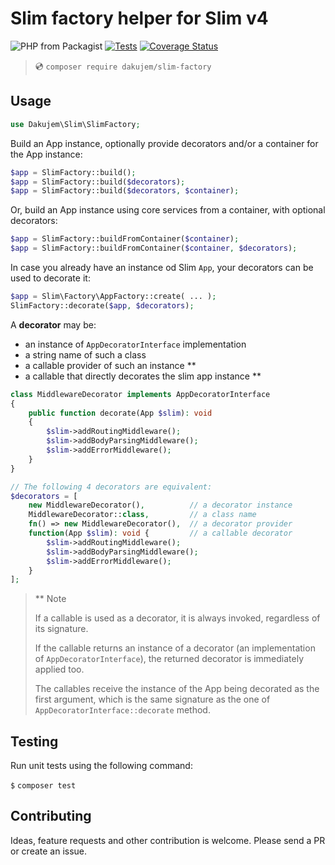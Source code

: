 # Slim factory helper for Slim v4

![PHP from Packagist](https://img.shields.io/packagist/php-v/dakujem/slim-factory)
[![Tests](https://github.com/dakujem/slim-factory/actions/workflows/php-test.yml/badge.svg)](https://github.com/dakujem/slim-factory/actions/workflows/php-test.yml)
[![Coverage Status](https://coveralls.io/repos/github/dakujem/slim-factory/badge.svg?branch=main)](https://coveralls.io/github/dakujem/slim-factory?branch=main)

<!--
[![Build Status](https://travis-ci.org/dakujem/slim-factory.svg?branch=main)](https://travis-ci.org/dakujem/slim-factory)
-->

> 💿 `composer require dakujem/slim-factory`


## Usage

```php
use Dakujem\Slim\SlimFactory;
```

Build an App instance, optionally provide decorators and/or a container for the App instance:
```php
$app = SlimFactory::build();
$app = SlimFactory::build($decorators);
$app = SlimFactory::build($decorators, $container);
```

Or, build an App instance using core services from a container, with optional decorators:
```php
$app = SlimFactory::buildFromContainer($container);
$app = SlimFactory::buildFromContainer($container, $decorators);
```

In case you already have an instance od Slim `App`, your decorators can be used to decorate it:
```php
$app = Slim\Factory\AppFactory::create( ... );
SlimFactory::decorate($app, $decorators);
```

A **decorator** may be:
- an instance of `AppDecoratorInterface` implementation
- a string name of such a class
- a callable provider of such an instance **
- a callable that directly decorates the slim app instance ** 

```php
class MiddlewareDecorator implements AppDecoratorInterface
{
    public function decorate(App $slim): void
    {
        $slim->addRoutingMiddleware();
        $slim->addBodyParsingMiddleware();
        $slim->addErrorMiddleware();
    }
}

// The following 4 decorators are equivalent:
$decorators = [
    new MiddlewareDecorator(),          // a decorator instance
    MiddlewareDecorator::class,         // a class name
    fn() => new MiddlewareDecorator(),  // a decorator provider
    function(App $slim): void {         // a callable decorator
        $slim->addRoutingMiddleware();
        $slim->addBodyParsingMiddleware();
        $slim->addErrorMiddleware();
    }
];
```
>
> ** Note
>
> If a callable is used as a decorator, it is always invoked, regardless of its signature.
>
> If the callable returns an instance of a decorator (an implementation of `AppDecoratorInterface`),
> the returned decorator is immediately applied too.
>
> The callables receive the instance of the App being decorated as the first argument,
> which is the same signature as the one of `AppDecoratorInterface::decorate` method.
>


## Testing

Run unit tests using the following command:

`$` `composer test`


## Contributing

Ideas, feature requests and other contribution is welcome.
Please send a PR or create an issue.


